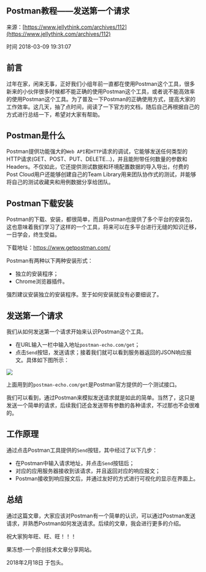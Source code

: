 ## Postman教程——发送第一个请求

来源：[https://www.jellythink.com/archives/112](https://www.jellythink.com/archives/112)

时间 2018-03-09 19:31:07

 
## 前言
 
过年在家，闲来无事，正好我们小组年前一直都在使用Postman这个工具，很多新来的小伙伴很多时候都不能正确的使用Postman这个工具，或者说不能高效率的使用Postman这个工具。为了普及一下Postman的正确使用方式，提高大家的工作效率。这几天，抽了点时间，阅读了一下官方的文档，随后自己再根据自己的方式进行总结一下，希望对大家有帮助。
 
## Postman是什么
 
Postman提供功能强大的`Web API`和`HTTP`请求的调试，它能够发送任何类型的HTTP请求(GET、POST、PUT、DELETE…)，并且能附带任何数量的参数和Headers。不仅如此，它还提供测试数据和环境配置数据的导入导出，付费的Post Cloud用户还能够创建自己的Team Library用来团队协作式的测试，并能够将自己的测试收藏夹和用例数据分享给团队。
 
## Postman下载安装
 
Postman的下载、安装，都很简单，而且Postman也提供了多个平台的安装包，这也意味着我们学习了这样的一个工具，将来可以在多平台进行无缝的知识迁移，一日学会，终生受益。
 
下载地址：https://www.getpostman.com/
 
Postman有两种以下两种安装形式：
 

* 独立的安装程序； 
* Chrome浏览器插件。 
 

强烈建议安装独立的安装程序。至于如何安装就没有必要细说了。
 
## 发送第一个请求
 
我们从如何发送第一个请求开始来认识Postman这个工具。
 

* 在URL输入一栏中输入地址`postman-echo.com/get`；  
* 点击`Send`按钮，发送请求；接着我们就可以看到服务器返回的JSON响应报文。具体如下图所示：  
 

![][0]
 
上面用到的`postman-echo.com/get`是Postman官方提供的一个测试接口。
 
我们可以看到，通过Postman来模拟发送请求就是如此的简单。当然了，这只是发送一个简单的请求，后续我们还会发送带有参数的各种请求，不过那也不会很难的。
 
## 工作原理
 
通过点击Postman工具提供的`Send`按钮，其中经过了以下几步：
 

* 在Postman中输入请求地址，并点击`Send`按钮后；  
* 对应的应用服务器接收到该请求，并且返回对应的响应报文； 
* Postman接收到响应报文后，并通过友好的方式进行可视化的显示在界面上。 
 

## 总结
 
通过这篇文章，大家应该对Postman有一个简单的认识，可以通过Postman发送请求，并熟悉Postman如何发送请求。后续的文章，我会进行更多的介绍。
 
祝大家狗年旺、旺、旺！！！
 
果冻想-一个原创技术文章分享网站。
 
2018年2月18日 于包头。
 


[0]: ./img/QRfIRb2.png 
